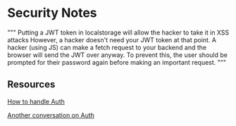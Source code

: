 # Security Notes

"""
Putting a JWT token in localstorage will allow the hacker to take it in XSS attacks
However, a hacker doesn't need your JWT token at that point. 
A hacker (using JS) can make a fetch request to your backend and the browser will send the JWT over anyway.
To prevent this, the user should be prompted for their password again before making an important request.
"""


## Resources

[How to handle Auth](https://stackoverflow.com/questions/75571606)

[Another conversation on Auth](https://www.youtube.com/watch?v=vq861XoZI9k)
